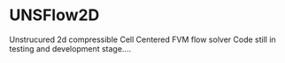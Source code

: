 # UNSFlow2D
Unstrucured 2d compressible Cell Centered FVM flow solver
Code still in testing and development stage....
